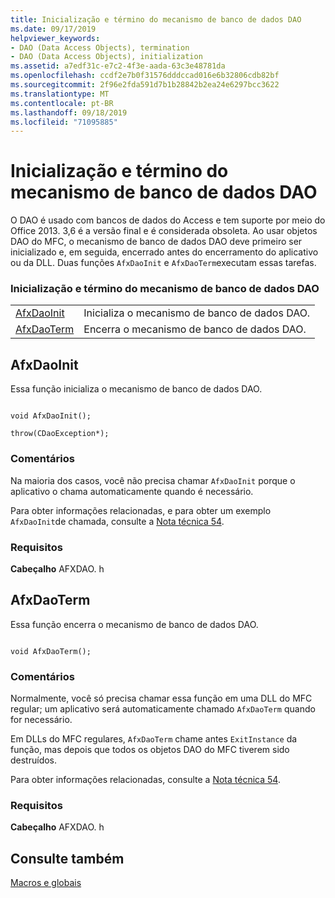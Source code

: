 ```yaml
---
title: Inicialização e término do mecanismo de banco de dados DAO
ms.date: 09/17/2019
helpviewer_keywords:
- DAO (Data Access Objects), termination
- DAO (Data Access Objects), initialization
ms.assetid: a7edf31c-e7c2-4f3e-aada-63c3e48781da
ms.openlocfilehash: ccdf2e7b0f31576dddccad016e6b32806cdb82bf
ms.sourcegitcommit: 2f96e2fda591d7b1b28842b2ea24e6297bcc3622
ms.translationtype: MT
ms.contentlocale: pt-BR
ms.lasthandoff: 09/18/2019
ms.locfileid: "71095885"
---
```

# <a name="dao-database-engine-initialization-and-termination"></a>Inicialização e término do mecanismo de banco de dados DAO

O DAO é usado com bancos de dados do Access e tem suporte por meio do Office 2013. 3,6 é a versão final e é considerada obsoleta. Ao usar objetos DAO do MFC, o mecanismo de banco de dados DAO deve primeiro ser inicializado e, em seguida, encerrado antes do encerramento do aplicativo ou da DLL. Duas funções `AfxDaoInit` e `AfxDaoTerm`executam essas tarefas.

### <a name="dao-database-engine-initialization-and-termination"></a>Inicialização e término do mecanismo de banco de dados DAO

|||
|-|-|
|[AfxDaoInit](#afxdaoinit)|Inicializa o mecanismo de banco de dados DAO.|
|[AfxDaoTerm](#afxdaoterm)|Encerra o mecanismo de banco de dados DAO.|

##  <a name="afxdaoinit"></a>  AfxDaoInit

Essa função inicializa o mecanismo de banco de dados DAO.

```

void AfxDaoInit();

throw(CDaoException*);
```

### <a name="remarks"></a>Comentários

Na maioria dos casos, você não precisa chamar `AfxDaoInit` porque o aplicativo o chama automaticamente quando é necessário.

Para obter informações relacionadas, e para obter um exemplo `AfxDaoInit`de chamada, consulte a [Nota técnica 54](../../mfc/tn054-calling-dao-directly-while-using-mfc-dao-classes.md).

### <a name="requirements"></a>Requisitos

  **Cabeçalho** AFXDAO. h

##  <a name="afxdaoterm"></a>  AfxDaoTerm

Essa função encerra o mecanismo de banco de dados DAO.

```

void AfxDaoTerm();
```

### <a name="remarks"></a>Comentários

Normalmente, você só precisa chamar essa função em uma DLL do MFC regular; um aplicativo será automaticamente chamado `AfxDaoTerm` quando for necessário.

Em DLLs do MFC regulares, `AfxDaoTerm` chame antes `ExitInstance` da função, mas depois que todos os objetos DAO do MFC tiverem sido destruídos.

Para obter informações relacionadas, consulte a [Nota técnica 54](../../mfc/tn054-calling-dao-directly-while-using-mfc-dao-classes.md).

### <a name="requirements"></a>Requisitos

  **Cabeçalho** AFXDAO. h

## <a name="see-also"></a>Consulte também

[Macros e globais](../../mfc/reference/mfc-macros-and-globals.md)
